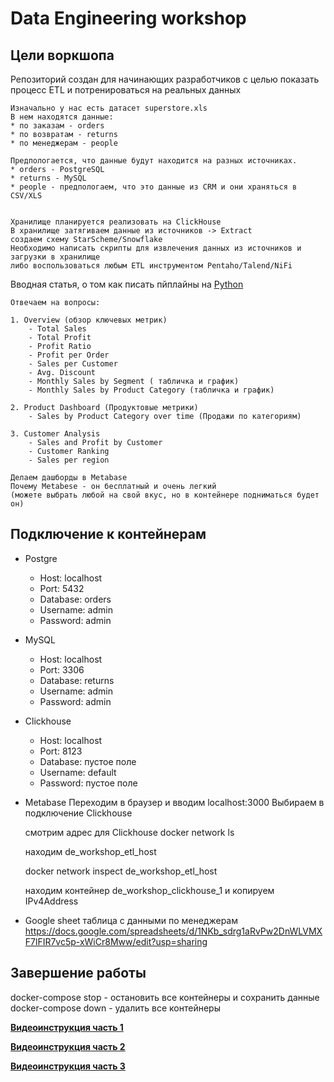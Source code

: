 # Data Engineering workshop

## Цели воркшопа
   
   Репозиторий создан для начинающих разработчиков с целью показать процесс ETL
   и потренироваться на реальных данных

    Изначально у нас есть датасет superstore.xls
    В нем находятся данные:
    * по заказам - orders
    * по возвратам - returns
    * по менеджерам - people

    Предпологается, что данные будут находится на разных источниках.
    * orders - PostgreSQL
    * returns - MySQL
    * people - предпологаем, что это данные из CRM и они храняться в CSV/XLS


    Хранилище планируется реализовать на ClickHouse
    В хранилище затягиваем данные из источников -> Extract
    cоздаем схему StarScheme/Snowflake 
    Необходимо написать скрипты для извлечения данных из источников и загрузки в хранилище
    либо воспользоваться любым ETL инструментом Pentaho/Talend/NiFi

  Вводная статья, о том как писать пйплайны на 
  [Python](https://knowtechie.com/how-to-build-etl-pipelines-in-python/)

    Отвечаем на вопросы:

    1. Overview (обзор ключевых метрик)
        - Total Sales
        - Total Profit
        - Profit Ratio
        - Profit per Order
        - Sales per Customer
        - Avg. Discount
        - Monthly Sales by Segment ( табличка и график)
        - Monthly Sales by Product Category (табличка и график)

    2. Product Dashboard (Продуктовые метрики)
        - Sales by Product Category over time (Продажи по категориям)

    3. Customer Analysis
        - Sales and Profit by Customer
        - Customer Ranking
        - Sales per region

    Делаем дашборды в Metabase
    Почему Metabese - он бесплатный и очень легкий
    (можете выбрать любой на свой вкус, но в контейнере подниматься будет он)


## Подключение к контейнерам

  - Postgre
    - Host: localhost
    - Port: 5432
    - Database: orders
    - Username: admin
    - Password: admin

  - MySQL
    - Host: localhost
    - Port: 3306
    - Database: returns
    - Username: admin
    - Password: admin 

  - Clickhouse
    - Host: localhost
    - Port: 8123
    - Database: пустое поле
    - Username: default
    - Password: пустое поле

  - Metabase
    Переходим в браузер и вводим localhost:3000
    Выбираем в подключение Clickhouse

    смотрим адрес для Clickhouse
    docker network ls 
    
    находим de_workshop_etl_host

    docker network inspect de_workshop_etl_host

    находим контейнер de_workshop_clickhouse_1 и копируем IPv4Address

  - Google sheet
    таблица с данными по менеджерам
    https://docs.google.com/spreadsheets/d/1NKb_sdrg1aRvPw2DnWLVMXF7lFIR7vc5p-xWiCr8Mww/edit?usp=sharing


## Завершение работы
   docker-compose stop - остановить все контейнеры и сохранить данные
   docker-compose down - удалить все контейнеры

**[Видеоинструкция часть 1](https://youtu.be/GQI7TnlgdRY)**

**[Видеоинструкция часть 2](https://youtu.be/zdc3tvLVOvs)**

**[Видеоинструкция часть 3](https://youtu.be/hGaKychQXMc)**


